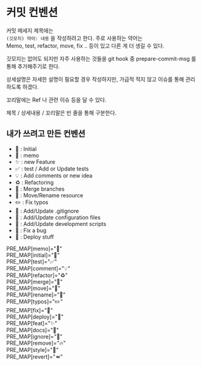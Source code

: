 # 커밋 컨벤션

커밋 메세지 제목에는  
`(깃모지) 약어: 내용` 을 작성하려고 한다.
주로 사용하는 약어는  
Memo, test, refactor, move, fix .. 등이 있고 다른 게 더 생길 수 있다.   

깃모지는 없어도 되지만 자주 사용하는 것들을 git hook 중 prepare-commit-msg 를 통해 추가해주기로 한다.

상세설명은 자세한 설명이 필요할 경우 작성하지만, 가급적 적지 않고 이슈를 통해 관리하도록 하겠다.

꼬리말에는 Ref 나 관련 이슈 등을 달 수 있다.

제목 / 상세내용 / 꼬리말은 빈 줄을 통해 구분한다.



## 내가 쓰려고 만든 컨벤션  

- :tada: : Initial
- :memo: : memo  
- :sparkles: : new Feature
- :white_check_mark: : test / Add or Update tests
- :bulb: : Add comments or new idea
- :recycle: : Refactoring
- :twisted_rightwards_arrows: : Merge branches
- :truck: : Move/Rename resource
- :pencil2: : Fix typos
- :see_no_evil: : Add/Update .gitignore
- :wrench: : Add/Update configuration files
- :hammer: : Add/Update development scripts
- :bug: : Fix a bug
- :rocket: : Deploy stuff

PRE_MAP[memo]=":memo:"  
PRE_MAP[initial]=":tada:"  
PRE_MAP[test]=":white_check_mark:"  
PRE_MAP[comment]=":bulb:"  
PRE_MAP[refactor]=":recycle:"  
PRE_MAP[merge]=":twisted_rightwards_arrows:"  
PRE_MAP[move]=":truck:"  
PRE_MAP[rename]=":truck:"  
PRE_MAP[typos]=":pencil2:"  
PRE_MAP[fix]=":bug:"  
PRE_MAP[deploy]=":rocket:"  
PRE_MAP[feat]=":sparkles:"  
PRE_MAP[docs]=":memo:"  
PRE_MAP[ignore]=":see_no_evil:"  
PRE_MAP[remove]=":fire:"  
PRE_MAP[style]=":lipstick:"  
PRE_MAP[revert]=":rewind:"  
